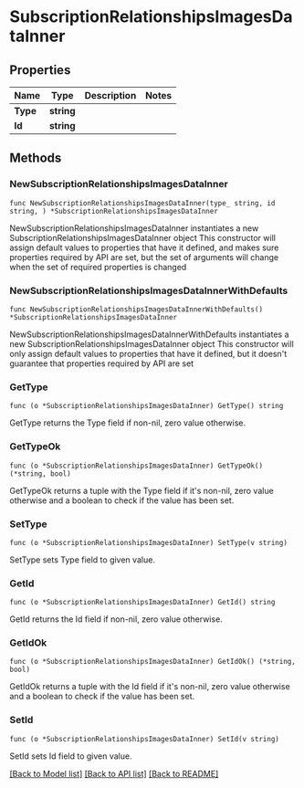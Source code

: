 # SubscriptionRelationshipsImagesDataInner

## Properties

Name | Type | Description | Notes
------------ | ------------- | ------------- | -------------
**Type** | **string** |  | 
**Id** | **string** |  | 

## Methods

### NewSubscriptionRelationshipsImagesDataInner

`func NewSubscriptionRelationshipsImagesDataInner(type_ string, id string, ) *SubscriptionRelationshipsImagesDataInner`

NewSubscriptionRelationshipsImagesDataInner instantiates a new SubscriptionRelationshipsImagesDataInner object
This constructor will assign default values to properties that have it defined,
and makes sure properties required by API are set, but the set of arguments
will change when the set of required properties is changed

### NewSubscriptionRelationshipsImagesDataInnerWithDefaults

`func NewSubscriptionRelationshipsImagesDataInnerWithDefaults() *SubscriptionRelationshipsImagesDataInner`

NewSubscriptionRelationshipsImagesDataInnerWithDefaults instantiates a new SubscriptionRelationshipsImagesDataInner object
This constructor will only assign default values to properties that have it defined,
but it doesn't guarantee that properties required by API are set

### GetType

`func (o *SubscriptionRelationshipsImagesDataInner) GetType() string`

GetType returns the Type field if non-nil, zero value otherwise.

### GetTypeOk

`func (o *SubscriptionRelationshipsImagesDataInner) GetTypeOk() (*string, bool)`

GetTypeOk returns a tuple with the Type field if it's non-nil, zero value otherwise
and a boolean to check if the value has been set.

### SetType

`func (o *SubscriptionRelationshipsImagesDataInner) SetType(v string)`

SetType sets Type field to given value.


### GetId

`func (o *SubscriptionRelationshipsImagesDataInner) GetId() string`

GetId returns the Id field if non-nil, zero value otherwise.

### GetIdOk

`func (o *SubscriptionRelationshipsImagesDataInner) GetIdOk() (*string, bool)`

GetIdOk returns a tuple with the Id field if it's non-nil, zero value otherwise
and a boolean to check if the value has been set.

### SetId

`func (o *SubscriptionRelationshipsImagesDataInner) SetId(v string)`

SetId sets Id field to given value.



[[Back to Model list]](../README.md#documentation-for-models) [[Back to API list]](../README.md#documentation-for-api-endpoints) [[Back to README]](../README.md)



